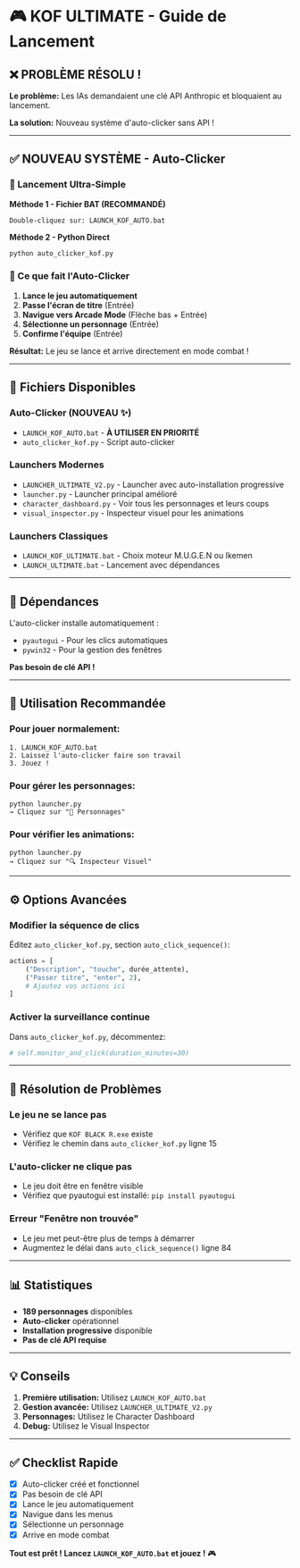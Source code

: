 # 🎮 KOF ULTIMATE - Guide de Lancement

## ❌ PROBLÈME RÉSOLU !

**Le problème:** Les IAs demandaient une clé API Anthropic et bloquaient au lancement.

**La solution:** Nouveau système d'auto-clicker sans API !

---

## ✅ NOUVEAU SYSTÈME - Auto-Clicker

### 🚀 Lancement Ultra-Simple

**Méthode 1 - Fichier BAT (RECOMMANDÉ)**
```
Double-cliquez sur: LAUNCH_KOF_AUTO.bat
```

**Méthode 2 - Python Direct**
```bash
python auto_clicker_kof.py
```

### 🎯 Ce que fait l'Auto-Clicker

1. **Lance le jeu automatiquement**
2. **Passe l'écran de titre** (Entrée)
3. **Navigue vers Arcade Mode** (Flèche bas + Entrée)
4. **Sélectionne un personnage** (Entrée)
5. **Confirme l'équipe** (Entrée)

**Résultat:** Le jeu se lance et arrive directement en mode combat !

---

## 📁 Fichiers Disponibles

### Auto-Clicker (NOUVEAU ✨)
- `LAUNCH_KOF_AUTO.bat` - **À UTILISER EN PRIORITÉ**
- `auto_clicker_kof.py` - Script auto-clicker

### Launchers Modernes
- `LAUNCHER_ULTIMATE_V2.py` - Launcher avec auto-installation progressive
- `launcher.py` - Launcher principal amélioré
- `character_dashboard.py` - Voir tous les personnages et leurs coups
- `visual_inspector.py` - Inspecteur visuel pour les animations

### Launchers Classiques
- `LAUNCH_KOF_ULTIMATE.bat` - Choix moteur M.U.G.E.N ou Ikemen
- `LAUNCH_ULTIMATE.bat` - Lancement avec dépendances

---

## 🔧 Dépendances

L'auto-clicker installe automatiquement :
- `pyautogui` - Pour les clics automatiques
- `pywin32` - Pour la gestion des fenêtres

**Pas besoin de clé API !**

---

## 🎯 Utilisation Recommandée

### Pour jouer normalement:
```
1. LAUNCH_KOF_AUTO.bat
2. Laissez l'auto-clicker faire son travail
3. Jouez !
```

### Pour gérer les personnages:
```
python launcher.py
→ Cliquez sur "👤 Personnages"
```

### Pour vérifier les animations:
```
python launcher.py
→ Cliquez sur "🔍 Inspecteur Visuel"
```

---

## ⚙️ Options Avancées

### Modifier la séquence de clics
Éditez `auto_clicker_kof.py`, section `auto_click_sequence()`:

```python
actions = [
    ("Description", "touche", durée_attente),
    ("Passer titre", "enter", 2),
    # Ajoutez vos actions ici
]
```

### Activer la surveillance continue
Dans `auto_clicker_kof.py`, décommentez:
```python
# self.monitor_and_click(duration_minutes=30)
```

---

## 🐛 Résolution de Problèmes

### Le jeu ne se lance pas
- Vérifiez que `KOF BLACK R.exe` existe
- Vérifiez le chemin dans `auto_clicker_kof.py` ligne 15

### L'auto-clicker ne clique pas
- Le jeu doit être en fenêtre visible
- Vérifiez que pyautogui est installé: `pip install pyautogui`

### Erreur "Fenêtre non trouvée"
- Le jeu met peut-être plus de temps à démarrer
- Augmentez le délai dans `auto_click_sequence()` ligne 84

---

## 📊 Statistiques

- **189 personnages** disponibles
- **Auto-clicker** opérationnel
- **Installation progressive** disponible
- **Pas de clé API requise**

---

## 💡 Conseils

1. **Première utilisation:** Utilisez `LAUNCH_KOF_AUTO.bat`
2. **Gestion avancée:** Utilisez `LAUNCHER_ULTIMATE_V2.py`
3. **Personnages:** Utilisez le Character Dashboard
4. **Debug:** Utilisez le Visual Inspector

---

## ✅ Checklist Rapide

- [x] Auto-clicker créé et fonctionnel
- [x] Pas besoin de clé API
- [x] Lance le jeu automatiquement
- [x] Navigue dans les menus
- [x] Sélectionne un personnage
- [x] Arrive en mode combat

**Tout est prêt ! Lancez `LAUNCH_KOF_AUTO.bat` et jouez !** 🎮
